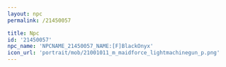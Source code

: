 ```yaml
---
layout: npc
permalink: /21450057

title: Npc
id: '21450057'
npc_name: 'NPCNAME_21450057_NAME:[F]BlackOnyx'
icon_url: 'portrait/mob/21001011_m_maidforce_lightmachinegun_p.png'
---
```

